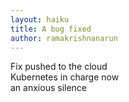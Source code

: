 ```yaml
---
layout: haiku
title: A bug fixed
author: ramakrishnanarun
---
```


Fix pushed to the cloud <br>
Kubernetes in charge now <br>
an anxious silence <br>
